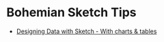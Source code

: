 # Bohemian Sketch Tips

* [Designing Data with Sketch - With charts & tables](http://ivomynttinen.com/blog/designing-data-with-sketch)